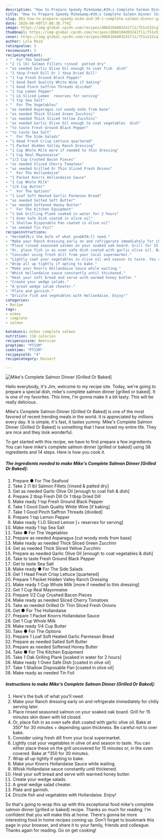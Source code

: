 ```yaml
---
description: "How to Prepare Speedy Mike&amp;#39;s Complete Salmon Dinner [Grilled Or Baked]"
title: "How to Prepare Speedy Mike&amp;#39;s Complete Salmon Dinner [Grilled Or Baked]"
slug: 861-how-to-prepare-speedy-mike-and-39-s-complete-salmon-dinner-grilled-or-baked
date: 2020-06-09T17:08:38.774Z
image: https://img-global.cpcdn.com/recipes/d0b8104d03241f11/751x532cq70/mikes-complete-salmon-dinner-grilled-or-baked-recipe-main-photo.jpg
thumbnail: https://img-global.cpcdn.com/recipes/d0b8104d03241f11/751x532cq70/mikes-complete-salmon-dinner-grilled-or-baked-recipe-main-photo.jpg
cover: https://img-global.cpcdn.com/recipes/d0b8104d03241f11/751x532cq70/mikes-complete-salmon-dinner-grilled-or-baked-recipe-main-photo.jpg
author: Lola Reid
ratingvalue: 3
reviewcount: 3
recipeingredient:
- "  For The Seafood"
- "2 (1 lb) Salmon Fillets rinsed  patted dry"
- "as needed Garlic Olive Oil enough to coat fish  dish"
- "2 tbsp Fresh Dill Or 1 tbsp Dried Dill"
- "1 tsp Fresh Ground Black Pepper"
- "1 Good Dash Quality White Wine if baking"
- "1 Good Pinch Saffron Threads divided"
- "1 tsp Lemon Pepper"
- "1 LG Sliced Lemon  reserves for serving"
- "1 tsp Sea Salt"
- "  For The Vegetables"
- "as needed Asparagus cut woody ends from base"
- "as needed Thick Sliced Green Zucchini"
- "as needed Thick Sliced Yellow Zucchini"
- "as needed Garlic Olive Oil enough to coat vegetables  dish"
- "to taste Fresh Ground Black Pepper"
- "to taste Sea Salt"
- "  For The Side Salads"
- "1 Head Fresh Crisp Lettuce quartered"
- "1 Packet Hidden Valley Ranch Dressing"
- "1 Cup Whole Milk more if needed to thin dressing"
- "1 Cup Real Mayonnaise"
- "1/2 Cup Crushed Bacon Pieces"
- "as needed Sliced Cherry Tomatoes"
- "as needed Grilled Or Thin Sliced Fresh Onions"
- "  For The Hollandaise"
- "1 Packet Knorrs Hollandaise Sauce"
- "1 Cup Whole Milk"
- "1/4 Cup Butter"
- "  For The Options"
- "1 Loaf Soft Heated Garlic Parmesan Bread"
- "as needed Salted Soft Butter"
- "as needed Softened Honey Butter"
- "  For The Kitchen Equipment"
- "1 Oak Grilling Plank soaked in water for 2 hours"
- "1 Oven Safe Dish coated in olive oil"
- "1 Shallow Disposable Pan coated in olive oil"
- "as needed Tin Foil"
recipeinstructions:
- "Here&#39;s the bulk of what you&#39;ll need."
- "Make your Ranch dressing early on and refrigerate immediately for chilly serving later."
- "Place rinsed seasoned salmon on your soaked oak board. Grill for 15 minutes skin down with lid closed."
- "Or, place fish in as oven safe dish coated with garlic olive oil. Bake at 350° for 30 minutes + depending upon thickness. Be careful not to over bake."
- "Consider using fresh dill from your local supermarket."
- "Lightly coat your vegetables in olive oil and season to taste. You can either place these on the grill uncovered for 15 minutes or, in the oven covered. Bake at °350 for 30 minutes."
- "Wrap all up tightly if opting to bake."
- "Make your Knorrs Hollandaise Sauce while waiting."
- "Whisk Hollandaise sauce constantly until thickened."
- "Heat your soft bread and serve with warmed honey butter."
- "Create your wedge salads."
- "A great wedge salad cheater."
- "Plate and garnish."
- "Drizzle fish and vegetables with Hollandaise. Enjoy!"
categories:
- Recipe
tags:
- mikes
- complete
- salmon

katakunci: mikes complete salmon 
nutrition: 118 calories
recipecuisine: American
preptime: "PT15M"
cooktime: "PT33M"
recipeyield: "4"
recipecategory: Dessert

---
```



![Mike&#39;s Complete Salmon Dinner [Grilled Or Baked]](https://img-global.cpcdn.com/recipes/d0b8104d03241f11/751x532cq70/mikes-complete-salmon-dinner-grilled-or-baked-recipe-main-photo.jpg)

Hello everybody, it's Jim, welcome to my recipe site. Today, we're going to prepare a special dish, mike&#39;s complete salmon dinner [grilled or baked]. It is one of my favorites. This time, I'm gonna make it a bit tasty. This will be really delicious.

Mike&#39;s Complete Salmon Dinner [Grilled Or Baked] is one of the most favored of recent trending meals in the world. It is appreciated by millions every day. It is simple, it's fast, it tastes yummy. Mike&#39;s Complete Salmon Dinner [Grilled Or Baked] is something that I have loved my entire life. They are nice and they look wonderful.




To get started with this recipe, we have to first prepare a few ingredients. You can have mike&#39;s complete salmon dinner [grilled or baked] using 38 ingredients and 14 steps. Here is how you cook it.

<!--inarticleads1-->

##### The ingredients needed to make Mike&#39;s Complete Salmon Dinner [Grilled Or Baked]:

1. Prepare  ● For The Seafood
1. Take 2 (1 lb) Salmon Fillets [rinsed &amp; patted dry]
1. Get as needed Garlic Olive Oil [enough to coat fish &amp; dish]
1. Prepare 2 tbsp Fresh Dill Or 1 tbsp Dried Dill
1. Make ready 1 tsp Fresh Ground Black Pepper
1. Take 1 Good Dash Quality White Wine [if baking]
1. Take 1 Good Pinch Saffron Threads [divided]
1. Prepare 1 tsp Lemon Pepper
1. Make ready 1 LG Sliced Lemon [+ reserves for serving]
1. Make ready 1 tsp Sea Salt
1. Take  ● For The Vegetables
1. Prepare as needed Asparagus [cut woody ends from base]
1. Make ready as needed Thick Sliced Green Zucchini
1. Get as needed Thick Sliced Yellow Zucchini
1. Prepare as needed Garlic Olive Oil [enough to coat vegetables &amp; dish]
1. Take to taste Fresh Ground Black Pepper
1. Get to taste Sea Salt
1. Make ready  ● For The Side Salads
1. Get 1 Head Fresh Crisp Lettuce [quartered]
1. Prepare 1 Packet Hidden Valley Ranch Dressing
1. Make ready 1 Cup Whole Milk [more if needed to thin dressing]
1. Get 1 Cup Real Mayonnaise
1. Prepare 1/2 Cup Crushed Bacon Pieces
1. Make ready as needed Sliced Cherry Tomatoes
1. Take as needed Grilled Or Thin Sliced Fresh Onions
1. Get  ● For The Hollandaise
1. Prepare 1 Packet Knorrs Hollandaise Sauce
1. Get 1 Cup Whole Milk
1. Make ready 1/4 Cup Butter
1. Take  ● For The Options
1. Prepare 1 Loaf Soft Heated Garlic Parmesan Bread
1. Prepare as needed Salted Soft Butter
1. Prepare as needed Softened Honey Butter
1. Take  ● For The Kitchen Equipment
1. Take 1 Oak Grilling Plank [soaked in water for 2 hours]
1. Make ready 1 Oven Safe Dish [coated in olive oil]
1. Take 1 Shallow Disposable Pan [coated in olive oil]
1. Make ready as needed Tin Foil




<!--inarticleads2-->

##### Instructions to make Mike&#39;s Complete Salmon Dinner [Grilled Or Baked]:

1. Here&#39;s the bulk of what you&#39;ll need.
1. Make your Ranch dressing early on and refrigerate immediately for chilly serving later.
1. Place rinsed seasoned salmon on your soaked oak board. Grill for 15 minutes skin down with lid closed.
1. Or, place fish in as oven safe dish coated with garlic olive oil. Bake at 350° for 30 minutes + depending upon thickness. Be careful not to over bake.
1. Consider using fresh dill from your local supermarket.
1. Lightly coat your vegetables in olive oil and season to taste. You can either place these on the grill uncovered for 15 minutes or, in the oven covered. Bake at °350 for 30 minutes.
1. Wrap all up tightly if opting to bake.
1. Make your Knorrs Hollandaise Sauce while waiting.
1. Whisk Hollandaise sauce constantly until thickened.
1. Heat your soft bread and serve with warmed honey butter.
1. Create your wedge salads.
1. A great wedge salad cheater.
1. Plate and garnish.
1. Drizzle fish and vegetables with Hollandaise. Enjoy!




So that's going to wrap this up with this exceptional food mike&#39;s complete salmon dinner [grilled or baked] recipe. Thanks so much for reading. I'm confident that you will make this at home. There's gonna be more interesting food in home recipes coming up. Don't forget to bookmark this page in your browser, and share it to your family, friends and colleague. Thanks again for reading. Go on get cooking!
